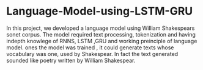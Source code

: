 # Language-Model-using-LSTM-GRU


In this project, we developed a language model using William Shakespears sonet corpus. The model required text processing, tokenization and having indepth knowlege of  RNNS, LSTM ,GRU  and working preinciple of language model. ones the model was trained , it could generate texts whose vocabulary was one, used by Shakespear. In fact the text generated sounded like poetry written by William Shakespear.
